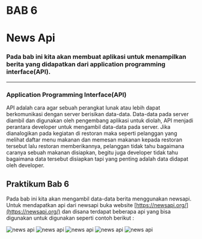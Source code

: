 # BAB 6
# News Api
### Pada bab ini kita akan membuat aplikasi untuk menampilkan berita yang didapatkan dari application programming interface(API).

---
### Application Programming Interface(API)
API adalah cara agar sebuah perangkat lunak atau lebih dapat berkomunikasi dengan server berisikan data-data. Data-data pada server diambil dan digunakan oleh pengembang aplikasi untuk diolah, API menjadi perantara developer untuk mengambil data-data pada server. Jika dianalogikan pada kegiatan di restoran maka seperti pelanggan yang melihat daftar menu makanan dan memesan makanan kepada restoran tersebut lalu restoran memberikannya, pelanggan tidak tahu bagaimana caranya sebuah makanan disiapkan, begitu juga developer tidak tahu bagaimana data tersebut disiapkan tapi yang penting adalah data didapat oleh developer.
## Praktikum Bab 6
Pada bab ini kita akan mengambil data-data berita menggunakan newsapi. Untuk mendapatkan api dari newsapi buka website [https://newsapi.org/](https://newsapi.org/) dan disana terdapat beberapa api yang bisa digunakan untuk digunakan seperti contoh berikut :

![news api](https://github.com/Rokel15/testing_modulMCS/blob/main/Images/bab%204/newsapi1.PNG)
![news api](https://github.com/Rokel15/testing_modulMCS/blob/main/Images/bab%204/newsapi2.PNG)
![news api](https://github.com/Rokel15/testing_modulMCS/blob/main/Images/bab%204/newsapi3.PNG)
![news api](https://github.com/Rokel15/testing_modulMCS/blob/main/Images/bab%204/newsapi4.PNG)
![news api](https://github.com/Rokel15/testing_modulMCS/blob/main/Images/bab%204/newsapi5.PNG)


